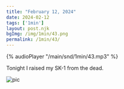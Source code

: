 ```yaml
---
title: "February 12, 2024"
date: 2024-02-12
tags: ['1min']
layout: post.njk
bgImg: /img/1min/43.png
permalink: /1min/43/
---
```


{% audioPlayer "/main/snd/1min/43.mp3" %}

Tonight I raised my SK-1 from the dead. 

![pic](/main/img/1min/43.png)



